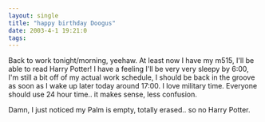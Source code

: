 ```yaml
---
layout: single
title: "happy birthday Doogus"
date: 2003-4-1 19:21:0
tags: 
---
```


Back to work tonight/morning, yeehaw. At least now I have my m515, I'll be able to read Harry Potter! I have a feeling I'll be very very sleepy by 6:00, I'm still a bit off of my actual work schedule, I should be back in the groove as soon as I wake up later today around 17:00. I love military time. Everyone should use 24 hour time.. it makes sense, less confusion.





Damn, I just noticed my Palm is empty, totally erased.. so no Harry Potter.




